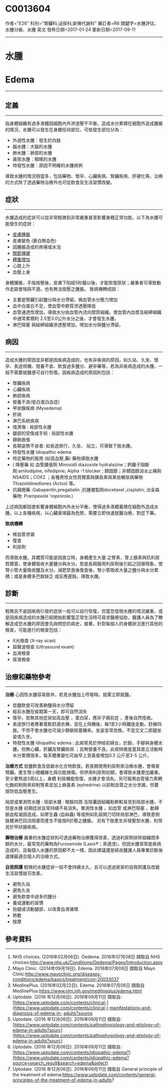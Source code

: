 # C0013604
作者="E26"
科別="腎臟科;泌尿科;新陳代謝科"
審訂者=R6
關鍵字=水腫評估、水腫分級、水腫 英文
發佈日期=2017-01-24
更新日期=2017-09-11

----------
# 水腫
# Edema
----------
## 定義
----------

指身體組織有過多液體因細胞內外滲透壓不平衡，造成水分累積在細胞外造成腫脹的情況，水腫可以發生在身體任何部位，可依發生部位分為：

- 外週性水腫：發生於四肢
- 腦水腫：大腦的水腫
- 肺水腫：肺部的水腫
- 黃斑水腫：眼睛的水腫
- 特發性水腫：原因不明確的水腫病例

導致水腫的情況相當多，包括藥物、懷孕、心臟疾病、腎臟疾病、肝硬化等。治療的方式除了透過藥物治療外也可從飲食及生活習慣改變。

## 症狀
----------

水腫造成的症狀可以從非常輕微到非常嚴重甚至影響身體正常功能，以下為水腫可能發生的症狀：

- [皮膚腫脹](C0281982)
- 皮膚變色 (蒼白無血色)
- 因腫脹造成的疼痛或水泡
- [關節僵硬](C0162298)
- [體重增加](C0043094)
- 心跳上升
- 血壓上身

身體腫脹，手指按壓後，皮膚下陷經5秒鐘以後，才能恢復原狀；嚴重者可導致動作走路會喘與不適。也有無法按壓之腫脹。
致病機轉成因：

- 主要是腎臟引起鹽分與水分滯留。微血管水分壓力增加
- 血中白蛋白不足，使血管中膠質滲透壓降低
- 血管通透性增加，導致水分由血管內流向間質組織。使血管內血漿及結締組織中通常累積約 2.5至3.0公升水分之後，才會發生水腫。
- 淋巴阻塞 與結締組織滲透壓增加，增加水分與鹽分滯留。
## 病因
----------

造成水腫的原因並非都是因疾病造成的，也有非疾病的原因，如久站、久坐、懷孕、長途飛機、營養不良、飲食過多鹽分、避孕藥等，若為非疾病造成的水腫，一般不需要就醫便可自行恢復。因疾病造成的原因則包括：

- 腎臟疾病
- 心臟疾病
- 肺部疾病
- 營養不良(低白蛋白血症)
- 甲狀腺疾病 (Myxedema)
- 肝病
- 淋巴系統疾病
- 燒燙傷 : 局部性水腫
- 腿部的受傷或手術 : 局部性水腫
- 靜脈曲張
- 長期姿勢不良者: 如長途旅行，久坐、 站立，可導致下肢水腫。
- 特發性水腫 Idiopathic edema
- 特定藥物的服用 (如高血壓,藥) 藥物導致水腫
- ( 降壓藥 如 血管擴張劑 Minoxidil diazoxide hydralazine；鈣離子阻斷劑:amilodipine, nifedipine; Alpha -1 blocker ; 類固醇；非類固醇消炎止痛劑NSAIDS；COX2 ；各種男性女性賀爾蒙與胰島素與某些糖尿病藥物Thiazolidinediones (Actos) 等。
- 抗癲癇藥 :Gabapentin,pregabalin ;抗腫瘤製劑docetaxel ,cisplatin; 派金森藥物: Prampexole 'ropinirole.)

上述病因都因會影響身體細胞內外水分平衡，使得過多液體蓄積在細胞外造成水腫。以上各種疾病，以心臟衰竭最為危險，需要立即快速就醫治療，對症下藥。

**致病機轉**

- 微血管滲漏
- 復食
- 利尿劑

而導致水腫。其體質可能是因直立時，身體產生大量  之腎素，腎上腺素與抗利尿賀爾蒙，使身體吸收大量鹽分與水分。若是長期服用利尿劑後引起之回彈現象，使腎小管大量吸收鹽及水分。減肥禁食後復食後，腎小管吸收大量之鹽分與水分累積；或是身體多巴胺缺乏 或反應遲鈍，導致水腫。

## 診斷
----------

輕微且不是因疾病引發的症狀一般可以自行恢復，但當您發現水腫的情況嚴重，或是因疾病造成的水腫已經開始影響當正常生活時可尋求醫療協助，醫護人員為了瞭解造成您水腫的原因會先詢問您的病史，接著，針對每個人的身體狀況進行其他的檢查，可能進行的檢查包括：

- X光檢查 (X-ray scan)
- 超聲波檢查 (Ultrasound exam)
- 血液檢查
- 尿液檢查
## 治療和藥物參考
----------

**治療**
心因性水腫容易致命，若見水腫加上呼吸喘，就需立即就醫。

- 低鹽飲食可改善鈉鹽與水分滯留
- 經前水腫在經期第一天，即可自然消失
- 懷孕，若無其他症狀如高血壓 ，蛋白尿，應非子癎前症 ，產後自然痊癒。
- 長途旅行者應著寬鬆舒適衣褲，並在上飛機後，每1至2小時離座走動，舒展四肢。不但不會水腫也可減少靜脈栓塞機率。坐姿宜常改換，不宜交叉二郎腿坐姿或久坐。
- 特發性水腫 Idiopathic edema : 此病常見於停經前婦女，於臉，手腳與身體水腫。但無心臟，肝臟及腎臟疾病 ；且無營養不良。此病特徵是當其直立活動時水分累積很多，每天體重變化可由早上至黃昏增加0.5 公斤至3-5 公斤。

**治療方式**
低鹽飲食及低碳水化合物飲食。若長期使用利尿劑來治療水腫，會傷害腎臟，產生腎小館纖維化與功能損傷。但停用利尿劑初期，會導致水腫更加嚴重，至少要熬過3周以上，身體 利尿機能恢復，水腫才會消失。另可服用血管張力素轉化酶抑制劑來抑制腎素並加上麻黃素 (ephedrine) 以抑制血管之水分滲漏，但要提防低血壓產生。
 
局部或單測性水腫 : 局部水腫 : 眼臉四周 及陰囊因組織鬆軟較易見到局部水腫，不但是水腫 初期症狀且常持續不易消失。單測性水腫 ，如血管 或淋巴阻塞 ，動靜脈血栓凝固造成。如寄生蟲 (血絲蟲) 等或例如乳癌開刀切除局部淋巴，導致患側肢體淋巴回流阻塞而產生不能按R於壓之腫脹。
另有下肢產生非按壓型水腫，則常見於甲狀腺疾病。

**藥物治療**
嚴重的水腫症狀則可透過藥物治療獲得改善，透過利尿劑排除組織間多餘的水分，最常見的藥物為Furosemide (Lasix®；來適泄)，但因水腫常常是疾病造成的，且每個人水腫的原因都不太一樣，因此建議還是經由醫護人員專業診斷後選擇最適合個人的治療方式。

**自我照護**
輕微的水腫症狀一般不會持續太久，且可以透過居家的自我照護及改變生活習慣就可改善。

- 避免久站
- 避免久坐
- 避免飲食中過多的鹽分
- 養成運動的習慣
- 抬腿或活動腿部，以改善血液循環
- 熱敷
- 按摩
## 參考資料
----------
1. NHS choices. (2016年02月06日). Oedema. 2016年07月08日 擷取自 NHS choices:http://www.nhs.uk/Conditions/Oedema/Pages/Introduction.aspx
2. Mayo Clinic. (2014年09月19日). Edema. 2016年07月08日 擷取自 Mayo Clinic:http://www.mayoclinic.org/diseases-conditions/edema/basics/treatment/con-20033037
3. MedlinePlus. (2016年02月22日). Edema. 2016年07月08日 擷取自MedlinePlus:https://www.nlm.nih.gov/medlineplus/edema.html
4. Uptodate. (2016 年12月06日). 2016年09月11日 擷取自:[https://www.uptodate.com/contents/clinical-](https://www.uptodate.com/contents/clinical-)  [manifestations-and-diagnosis-of-edema-in-](https://www.uptodate.com/contents/clinical-manifestations-and-diagnosis-of-edema-in-)   [adults?source](https://www.uptodate.com/contents/clinical-manifestations-and-diagnosis-of-edema-in-adults?source)
5. Uptodate. (2016 年12月06日). 2016年09月11日 擷取自:[https://www.uptodate.com/contents/pathophysiology-and-etiology-of-edema-in-adults?sourc](https://www.uptodate.com/contents/pathophysiology-and-etiology-of-edema-in-adults?sourc)
6. Uptodate. (2016 年12月06日). 2016年09月11日 擷取自:[https://www.uptodate.com/contents/idiopathic-edema?](https://www.uptodate.com/contents/idiopathic-edema?source=search_result&search=edema&select)
7. Uptodate. (2016 年12月06日).  2016年09月11日 擷取自 General principle of the treatment of   edema:https://www.uptodate.com/contents/general-principles-of-the-treatment-of-edema-in-adults?




